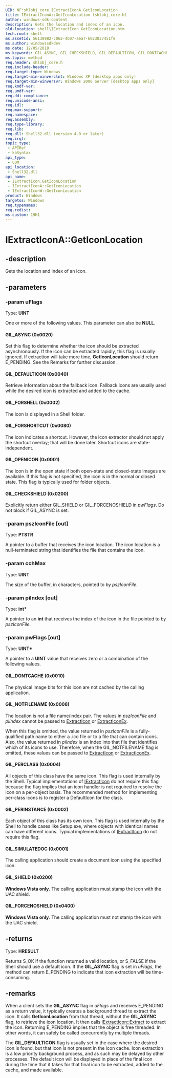 ```yaml
---
UID: NF:shlobj_core.IExtractIconA.GetIconLocation
title: IExtractIconA::GetIconLocation (shlobj_core.h)
author: windows-sdk-content
description: Gets the location and index of an icon.
old-location: shell\IExtractIcon_GetIconLocation.htm
tech.root: shell
ms.assetid: 56138982-c062-4b07-aea7-6023037451fe
ms.author: windowssdkdev
ms.date: 12/05/2018
ms.keywords: GIL_ASYNC, GIL_CHECKSHIELD, GIL_DEFAULTICON, GIL_DONTCACHE, GIL_FORCENOSHIELD, GIL_FORSHELL, GIL_FORSHORTCUT, GIL_NOTFILENAME, GIL_OPENICON, GIL_PERCLASS, GIL_PERINSTANCE, GIL_SHIELD, GIL_SIMULATEDOC, GetIconLocation, GetIconLocation method [Windows Shell], GetIconLocation method [Windows Shell],IExtractIcon interface, IExtractIcon interface [Windows Shell],GetIconLocation method, IExtractIcon::GetIconLocation, IExtractIconA, IExtractIconA.GetIconLocation, IExtractIconA::GetIconLocation, IExtractIconW, IExtractIconW::GetIconLocation, _win32_IExtractIcon_GetIconLocation, shell.IExtractIcon_GetIconLocation, shlobj_core/IExtractIcon::GetIconLocation
ms.topic: method
req.header: shlobj_core.h
req.include-header: 
req.target-type: Windows
req.target-min-winverclnt: Windows XP [desktop apps only]
req.target-min-winversvr: Windows 2000 Server [desktop apps only]
req.kmdf-ver: 
req.umdf-ver: 
req.ddi-compliance: 
req.unicode-ansi: 
req.idl: 
req.max-support: 
req.namespace: 
req.assembly: 
req.type-library: 
req.lib: 
req.dll: Shell32.dll (version 4.0 or later)
req.irql: 
topic_type:
 - APIRef
 - kbSyntax
api_type:
 - COM
api_location:
 - Shell32.dll
api_name:
 - IExtractIcon.GetIconLocation
 - IExtractIconA::GetIconLocation
 - IExtractIconW::GetIconLocation
product: Windows
targetos: Windows
req.typenames: 
req.redist: 
ms.custom: 19H1
---
```


# IExtractIconA::GetIconLocation


## -description


Gets the location and index of an icon.


## -parameters




### -param uFlags

Type: <b>UINT</b>

One or more of the following values. This parameter can also be <b>NULL</b>.



#### GIL_ASYNC (0x0020)

Set this flag to determine whether the icon should be extracted asynchronously. If the icon can be extracted rapidly, this flag is usually ignored. If extraction will take more time, <b>GetIconLocation</b> should return E_PENDING. See the Remarks for further discussion.



#### GIL_DEFAULTICON (0x0040)

Retrieve information about the fallback icon. Fallback icons are usually used while the desired icon is extracted and added to the cache.



#### GIL_FORSHELL (0x0002)

The icon is displayed in a Shell folder.



#### GIL_FORSHORTCUT (0x0080)

The icon indicates a shortcut. However, the icon extractor should not apply the shortcut overlay; that will be done later. Shortcut icons are state-independent.



#### GIL_OPENICON (0x0001)

The icon is in the open state if both open-state and closed-state images are available. If this flag is not specified, the icon is in the normal or closed state. This flag is typically used for folder objects.



#### GIL_CHECKSHIELD (0x0200)

Explicitly return either GIL_SHIELD or GIL_FORCENOSHIELD in <i>pwFlags</i>. Do not block if GIL_ASYNC is set.


### -param pszIconFile [out]

Type: <b>PTSTR</b>

A pointer to a buffer that receives the icon location. The icon location is a null-terminated string that identifies the file that contains the icon.


### -param cchMax

Type: <b>UINT</b>

The size of the buffer, in characters, pointed to by <i>pszIconFile</i>.


### -param piIndex [out]

Type: <b>int*</b>

A pointer to an <b>int</b> that receives the index of the icon in the file pointed to by <i>pszIconFile</i>.


### -param pwFlags [out]

Type: <b>UINT*</b>

A pointer to a <b>UINT</b> value that receives zero or a combination of the following values.



#### GIL_DONTCACHE (0x0010)

The physical image bits for this icon are not cached by the calling application.



#### GIL_NOTFILENAME (0x0008)

The location is not a file name/index pair. The values in <i>pszIconFile</i> and <i>piIndex</i> cannot be passed to <a href="https://docs.microsoft.com/windows/desktop/api/shellapi/nf-shellapi-extracticona">ExtractIcon</a> or <a href="https://docs.microsoft.com/windows/desktop/api/shellapi/nf-shellapi-extracticonexa">ExtractIconEx</a>.

When this flag is omitted, the value returned in <i>pszIconFile</i> is a fully-qualified path name to either a .ico file or to a file that can contain icons. Also, the value returned in <i>piIndex</i> is an index into that file that identifies which of its icons to use. Therefore, when the GIL_NOTFILENAME flag is omitted, these values can be passed to <a href="https://docs.microsoft.com/windows/desktop/api/shellapi/nf-shellapi-extracticona">ExtractIcon</a> or <a href="https://docs.microsoft.com/windows/desktop/api/shellapi/nf-shellapi-extracticonexa">ExtractIconEx</a>.



#### GIL_PERCLASS (0x0004)

All objects of this class have the same icon. This flag is used internally by the Shell. Typical implementations of <a href="https://docs.microsoft.com/windows/desktop/api/shlobj_core/nn-shlobj_core-iextracticona">IExtractIcon</a> do not require this flag because the flag implies that an icon handler is not required to resolve the icon on a per-object basis. The recommended method for implementing per-class icons is to register a DefaultIcon for the class.



#### GIL_PERINSTANCE (0x0002)

Each object of this class has its own icon. This flag is used internally by the Shell to handle cases like Setup.exe, where objects with identical names can have different icons. Typical implementations of <a href="https://docs.microsoft.com/windows/desktop/api/shlobj_core/nn-shlobj_core-iextracticona">IExtractIcon</a> do not require this flag.



#### GIL_SIMULATEDOC (0x0001)

The calling application should create a document icon using the specified icon.



#### GIL_SHIELD (0x0200)

<b>Windows Vista only</b>. The calling application must stamp the icon with the UAC shield.



#### GIL_FORCENOSHIELD (0x0400)

<b>Windows Vista only</b>. The calling application must not stamp the icon with the UAC shield.


## -returns



Type: <b>HRESULT</b>

Returns S_OK if the function returned a valid location, or S_FALSE if the Shell should use a default icon. If the <b>GIL_ASYNC</b> flag is set in <i>uFlags</i>, the method can return E_PENDING to indicate that icon extraction will be time-consuming.




## -remarks



When a client sets the <b>GIL_ASYNC</b> flag in <i>uFlags</i> and receives E_PENDING as a return value, it typically creates a background thread to extract the icon. It calls <b>GetIconLocation</b> from that thread, without the <b>GIL_ASYNC</b> flag, to retrieve the icon location. It then calls <a href="https://docs.microsoft.com/windows/desktop/api/shlobj_core/nf-shlobj_core-iextracticona-extract">IExtractIcon::Extract</a> to extract the icon. Returning E_PENDING implies that the object is free threaded. In other words, it can safely be called concurrently by multiple threads.

The <b>GIL_DEFAULTICON</b> flag is usually set in the case where the desired icon is found, but that icon is not present in the icon cache. Icon extraction is a low priority background process, and as such may be delayed by other processes. The default icon will be displayed in place of the final icon during the time that it takes for that final icon to be extracted, added to the cache, and made available.



